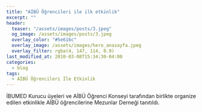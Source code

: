 ```yaml
---
title: "AİBÜ Öğrencileri ile ilk etkinlik"
excerpt: ""
header:
  teaser: "/assets/images/posts/3.jpeg"
  og_image: /assets/images/posts/3.jpeg
  overlay_color: "#5e616c"
  overlay_image: /assets/images/hero_anasayfa.jpeg
  overlay_filter: rgba(4, 147, 114, 0.9)
last_modified_at: 2010-03-08T15:34:30-04:00
categories:
  - blog
tags:
  - AİBÜ Öğrencileri İle Etkinlik
---
```


İBUMED Kurucu üyeleri ve AİBÜ Öğrenci Konseyi tarafından birlikte organize edilen etkinlikle AİBÜ öğrencilerine Mezunlar Derneği tanıtıldı.

